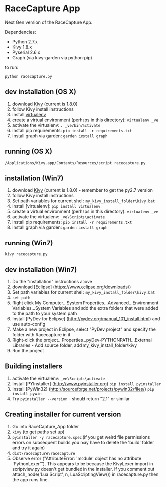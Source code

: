 RaceCapture App
===============

Next Gen version of the RaceCapture App.

Dependencies:
* Python 2.7.x
* Kivy 1.8.x
* Pyserial 2.6.x
* Graph (via kivy-garden via python-pip)

to run:

    python racecapture.py

## dev installation (OS X)

1. download [Kivy](http://kivy.org/#download) (current is 1.8.0) 
2. follow Kivy install instructions
3. install [virtualenv](http://www.virtualenv.org)
4. create a virtual environment (perhaps in this directory): `virtualenv _ve`
5. activate the virtualenv: `. _ve/bin/activate`
6. install pip requirements: `pip install -r requirements.txt`
7. install graph via garden: `garden install graph`

## running (OS X)

    /Applications/Kivy.app/Contents/Resources/script racecapture.py

## installation (Win7)

1. download [Kivy](http://kivy.org/#download) (current is 1.8.0) - remember to get the py2.7 version
2. follow Kivy install instructions
3. Set path variables for current shell: `my_kivy_install_folder\kivy.bat`
4. install [virtualenv]: `pip install virtualenv`
5. create a virtual environment (perhaps in this directory): `virtualenv _ve`
6. activate the virtualenv: `_ve\Scripts\activate`
7. install pip requirements: `pip install -r requirements.txt`
8. install graph via garden: `garden install graph`

## running (Win7)

    kivy racecapture.py

## dev installation (Win7)

1. Do the "installation" instructions above
2. download [Eclipse] (https://www.eclipse.org/downloads/)
3. Set path variables for current shell: `my_kivy_install_folder\kivy.bat`
4. `set path`
5. Right click My Computer...System Properties...Advanced...Environment Variables...System Variables and add the extra folders that were added to the path to your system path
6. Install [PyDev for Eclipse] (http://pydev.org/manual_101_install.html) and use auto-config
7. Make a new project in Eclipse, select "PyDev project" and specify the folder with Racecapture in it
8. Right-click the project...Properties...pyDev-PYTHONPATH...External Libraries - Add source folder, add my_kivy_install_folder\kivy
9. Run the project

## Building installers

1. activate the virtualenv: `_ve\Scripts\activate`
2. Install [PYInstaller] (http://www.pyinstaller.org) `pip install pyinstaller`
3. Install [PyWin32] (http://sourceforge.net/projects/pywin32/files/) `pip install pywin`
4. Try `pyinstaller --version` - should return "2.1" or similar

## Creating installer for current version

1. Go into RaceCapture_App folder
2. `kivy` (to get paths set up)
3. `pyinstaller -y racecapture.spec` (if you get weird file permissions errors on subsequent builds you may have to delete the 'build' folder and try it again)
4. `dist\racecapture\racecapture`
5. Observe error ("AttributeError: 'module' object has no attribute 'PythonLexer'"). This appears to be because the KivyLexer import in scriptview.py doesn't get bundled in the installer. If you comment out attach_node('Lua Script', n, LuaScriptingView()) in racecapture.py then the app runs fine.